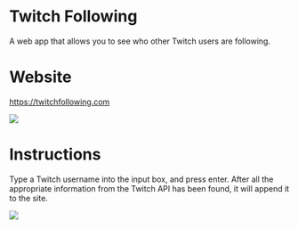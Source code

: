 # Twitch Following
A web app that allows you to see who other Twitch users are following.

# Website
https://twitchfollowing.com

![](https://i.imgur.com/HHLe40q.png)

# Instructions
Type a Twitch username into the input box, and press enter. After all the appropriate information from the Twitch API has been found, it will append it to the site.  

![](https://i.imgur.com/4j0BnZr.png)
